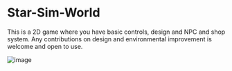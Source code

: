 # Star-Sim-World
This is a 2D game where you have basic controls, design and NPC and shop system. Any contributions on design and environmental improvement is welcome and open to use.

![image](https://user-images.githubusercontent.com/56725739/209202234-38eea4ad-7e8e-4603-a9f3-5c408f3a38b8.png)
